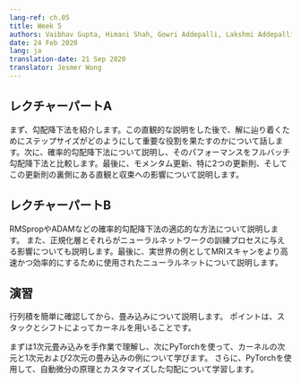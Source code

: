 ```yaml
---
lang-ref: ch.05
title: Week 5
authors: Vaibhav Gupta, Himani Shah, Gowri Addepalli, Lakshmi Addepalli
date: 24 Feb 2020
lang: ja
translation-date: 21 Sep 2020
translator: Jesmer Wong
---
```


<!-- ## Lecture part A -->
## レクチャーパートA

<!-- We begin by introducing Gradient Descent. We discuss the intuition and also talk about how step sizes play an important role in reaching the solution. Then we move on to SGD and its performance in comparison to Full Batch GD. Finally we talk about Momentum Updates, specifically the two update rules, the intuition behind momentum and its effect on convergence. -->

まず、勾配降下法を紹介します。この直観的な説明をした後で、解に辿り着くためにステップサイズがどのようにして重要な役割を果たすのかについて話します。次に、確率的勾配降下法について説明し、そのパフォーマンスをフルバッチ勾配降下法と比較します。最後に、モメンタム更新、特に2つの更新則、そしてこの更新則の裏側にある直観と収束への影響について説明します。


<!-- ## Lecture part B -->
## レクチャーパートB

<!-- We discuss adaptive methods for SGD such as RMSprop and ADAM. We also talk about normalization layers and their effects on the neural network training process. Finally, we discuss a real-world example of neural nets being used in industry to make MRI scans faster and more efficient. -->

RMSpropやADAMなどの確率的勾配降下法の適応的な方法について説明します。 また、正規化層とそれらがニューラルネットワークの訓練プロセスに与える影響についても説明します。最後に、実世界の例としてMRIスキャンをより高速かつ効率的にするために使用されたニューラルネットについて説明します。



<!-- ## Practicum -->
## 演習

<!-- We briefly review the matrix-multiplications and then discuss the convolutions. Key point is we use kernels by stacking and shifting. We first understand the 1D convolution by hand, and then use PyTorch to learn the dimension of kernels and output width in 1D and 2D convolutions examples. Furthermore, we use PyTorch to learn about how automatic gradient works and custom-grads. -->

行列積を簡単に確認してから、畳み込みについて説明します。
ポイントは、スタックとシフトによってカーネルを用いることです。 

まずは1次元畳み込みを手作業で理解し、次にPyTorchを使って、カーネルの次元と1次元および2次元の畳み込みの例について学びます。 さらに、PyTorchを使用して、自動微分の原理とカスタマイズした勾配について学習します。

